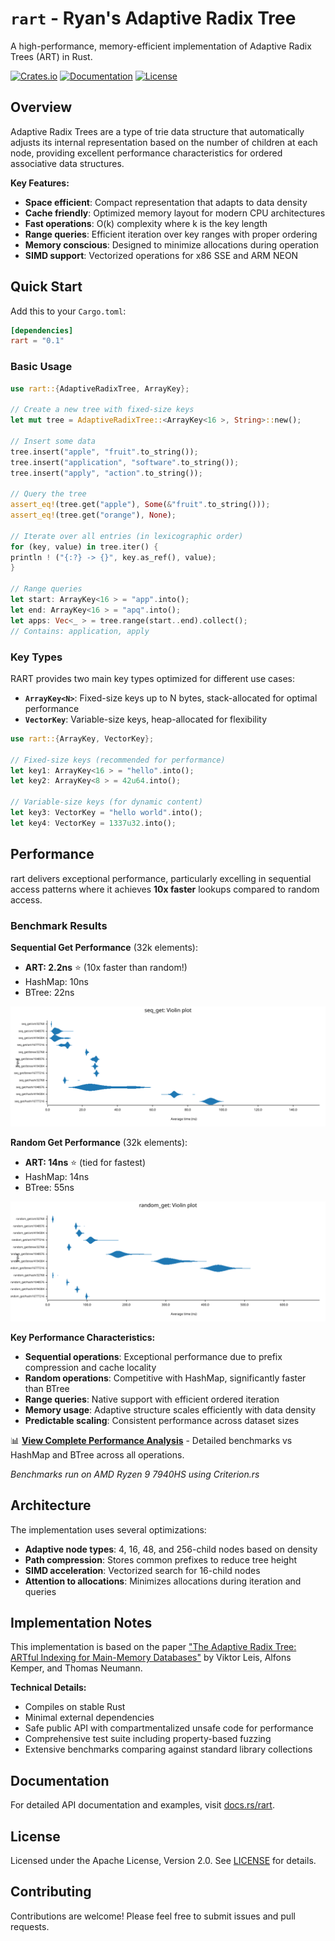 # `rart` - Ryan's Adaptive Radix Tree

A high-performance, memory-efficient implementation of Adaptive Radix Trees (ART) in Rust.

[![Crates.io](https://img.shields.io/crates/v/rart.svg)](https://crates.io/crates/rart)
[![Documentation](https://docs.rs/rart/badge.svg)](https://docs.rs/rart)
[![License](https://img.shields.io/badge/license-Apache%202.0-blue.svg)](https://github.com/rdaum/rart-rs/blob/main/LICENSE)

## Overview

Adaptive Radix Trees are a type of trie data structure that automatically adjusts its internal representation based on
the number of children at each node, providing excellent performance characteristics for ordered associative data
structures.

**Key Features:**

- **Space efficient**: Compact representation that adapts to data density
- **Cache friendly**: Optimized memory layout for modern CPU architectures
- **Fast operations**: O(k) complexity where k is the key length
- **Range queries**: Efficient iteration over key ranges with proper ordering
- **Memory conscious**: Designed to minimize allocations during operation
- **SIMD support**: Vectorized operations for x86 SSE and ARM NEON

## Quick Start

Add this to your `Cargo.toml`:

```toml
[dependencies]
rart = "0.1"
```

### Basic Usage

```rust
use rart::{AdaptiveRadixTree, ArrayKey};

// Create a new tree with fixed-size keys
let mut tree = AdaptiveRadixTree::<ArrayKey<16 >, String>::new();

// Insert some data
tree.insert("apple", "fruit".to_string());
tree.insert("application", "software".to_string());
tree.insert("apply", "action".to_string());

// Query the tree
assert_eq!(tree.get("apple"), Some(&"fruit".to_string()));
assert_eq!(tree.get("orange"), None);

// Iterate over all entries (in lexicographic order)
for (key, value) in tree.iter() {
println ! ("{:?} -> {}", key.as_ref(), value);
}

// Range queries
let start: ArrayKey<16 > = "app".into();
let end: ArrayKey<16 > = "apq".into();
let apps: Vec<_ > = tree.range(start..end).collect();
// Contains: application, apply
```

### Key Types

RART provides two main key types optimized for different use cases:

- **`ArrayKey<N>`**: Fixed-size keys up to N bytes, stack-allocated for optimal performance
- **`VectorKey`**: Variable-size keys, heap-allocated for flexibility

```rust
use rart::{ArrayKey, VectorKey};

// Fixed-size keys (recommended for performance)
let key1: ArrayKey<16 > = "hello".into();
let key2: ArrayKey<8 > = 42u64.into();

// Variable-size keys (for dynamic content)
let key3: VectorKey = "hello world".into();
let key4: VectorKey = 1337u32.into();
```

## Performance

rart delivers exceptional performance, particularly excelling in sequential access patterns where it achieves **10x faster** lookups compared to random access.

### Benchmark Results

**Sequential Get Performance** (32k elements):
- **ART: 2.2ns** ⭐ (10x faster than random!)
- HashMap: 10ns
- BTree: 22ns

![Sequential Get Performance](https://github.com/rdaum/rart-rs/blob/main/benchmarks/graphs/seq_get_violin.svg)

**Random Get Performance** (32k elements):  
- **ART: 14ns** ⭐ (tied for fastest)
- HashMap: 14ns  
- BTree: 55ns

![Random Get Performance](https://github.com/rdaum/rart-rs/blob/main/benchmarks/graphs/random_get_violin.svg)

**Key Performance Characteristics:**
- **Sequential operations**: Exceptional performance due to prefix compression and cache locality
- **Random operations**: Competitive with HashMap, significantly faster than BTree
- **Range queries**: Native support with efficient ordered iteration
- **Memory usage**: Adaptive structure scales efficiently with data density
- **Predictable scaling**: Consistent performance across dataset sizes

📊 **[View Complete Performance Analysis](https://github.com/rdaum/rart-rs/blob/main/benchmarks/PERFORMANCE_ANALYSIS.md)** - Detailed benchmarks vs HashMap and BTree across all operations.

*Benchmarks run on AMD Ryzen 9 7940HS using Criterion.rs*

## Architecture

The implementation uses several optimizations:

- **Adaptive node types**: 4, 16, 48, and 256-child nodes based on density
- **Path compression**: Stores common prefixes to reduce tree height
- **SIMD acceleration**: Vectorized search for 16-child nodes
- **Attention to allocations**: Minimizes allocations during iteration and queries

## Implementation Notes

This implementation is based on the
paper ["The Adaptive Radix Tree: ARTful Indexing for Main-Memory Databases"](https://db.in.tum.de/~leis/papers/ART.pdf)
by Viktor Leis, Alfons Kemper, and Thomas Neumann.

**Technical Details:**

- Compiles on stable Rust
- Minimal external dependencies
- Safe public API with compartmentalized unsafe code for performance
- Comprehensive test suite including property-based fuzzing
- Extensive benchmarks comparing against standard library collections

## Documentation

For detailed API documentation and examples, visit [docs.rs/rart](https://docs.rs/rart).

## License

Licensed under the Apache License, Version 2.0. See [LICENSE](https://github.com/rdaum/rart-rs/blob/main/LICENSE) for details.

## Contributing

Contributions are welcome! Please feel free to submit issues and pull requests.